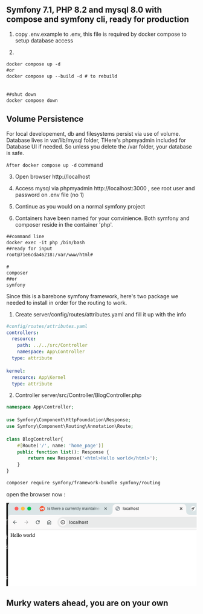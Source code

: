 
## Symfony 7.1, PHP 8.2 and mysql 8.0 with compose and symfony cli, ready for production ###


1. copy .env.example to .env, this file is required by docker compose to setup database access

2. 
```
docker compose up -d
#or
docker compose up --build -d # to rebuild


##shut down
docker compose down
```

## Volume Persistence ##
For local developement, db and filesystems persist via use of volume. Database lives in var/lib/mysql folder,
THere's phpmyadmin included for Database UI if needed. So unless you delete the /var folder, your database is safe.


```After docker compose up -d``` command

3. Open browser
http://localhost

4. Access mysql via phpmyadmin
http://localhost:3000 , see root user and password on .env file (no 1)

5. Continue as you would on a normal symfony project


6. Containers have been named for your convinience. Both symfony and composer reside in the container 'php'.

```
##command line
docker exec -it php /bin/bash
##ready for input
root@71e6cda46218:/var/www/html# 

#
composer 
##or
symfony 
```

Since this is a barebone symfony framework, here's two package we needed to install in order for the routing to work. 
1. Create server/config/routes/attributes.yaml and fill it up with the info
```yaml
#config/routes/attributes.yaml
controllers:
  resource:
    path: ../../src/Controller
    namespace: App\Controller
  type: attribute

kernel:
  resource: App\Kernel
  type: attribute
```

2. Controller
server/src/Controller/BlogController.php
```php
namespace App\Controller;

use Symfony\Component\HttpFoundation\Response;
use Symfony\Component\Routing\Annotation\Route;

class BlogController{
	#[Route('/', name: 'home_page')]
	public function list(): Response {
		return new Response('<html>Hello world</html>');
	}
}
```

```bash
composer require symfony/framework-bundle symfony/routing
```

open the browser now :  

![alt text](image-1.png)

## Murky waters ahead, you are on your own ##





